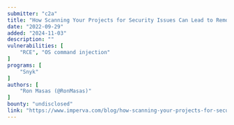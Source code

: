 ```yaml
---
submitter: "c2a"
title: "How Scanning Your Projects for Security Issues Can Lead to Remote Code Execution"
date: "2022-09-29"
added: "2024-11-03"
description: ""
vulnerabilities: [
    "RCE", "OS command injection"
]
programs: [
    "Snyk"
]
authors: [
    "Ron Masas (@RonMasas)"
]
bounty: "undisclosed"
link: "https://www.imperva.com/blog/how-scanning-your-projects-for-security-issues-can-lead-to-remote-code-execution/"
---
```




